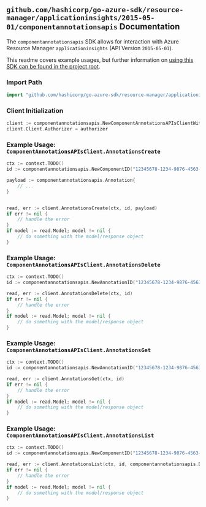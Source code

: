 
## `github.com/hashicorp/go-azure-sdk/resource-manager/applicationinsights/2015-05-01/componentannotationsapis` Documentation

The `componentannotationsapis` SDK allows for interaction with Azure Resource Manager `applicationinsights` (API Version `2015-05-01`).

This readme covers example usages, but further information on [using this SDK can be found in the project root](https://github.com/hashicorp/go-azure-sdk/tree/main/docs).

### Import Path

```go
import "github.com/hashicorp/go-azure-sdk/resource-manager/applicationinsights/2015-05-01/componentannotationsapis"
```


### Client Initialization

```go
client := componentannotationsapis.NewComponentAnnotationsAPIsClientWithBaseURI("https://management.azure.com")
client.Client.Authorizer = authorizer
```


### Example Usage: `ComponentAnnotationsAPIsClient.AnnotationsCreate`

```go
ctx := context.TODO()
id := componentannotationsapis.NewComponentID("12345678-1234-9876-4563-123456789012", "example-resource-group", "resourceName")

payload := componentannotationsapis.Annotation{
	// ...
}


read, err := client.AnnotationsCreate(ctx, id, payload)
if err != nil {
	// handle the error
}
if model := read.Model; model != nil {
	// do something with the model/response object
}
```


### Example Usage: `ComponentAnnotationsAPIsClient.AnnotationsDelete`

```go
ctx := context.TODO()
id := componentannotationsapis.NewAnnotationID("12345678-1234-9876-4563-123456789012", "example-resource-group", "resourceName", "annotationId")

read, err := client.AnnotationsDelete(ctx, id)
if err != nil {
	// handle the error
}
if model := read.Model; model != nil {
	// do something with the model/response object
}
```


### Example Usage: `ComponentAnnotationsAPIsClient.AnnotationsGet`

```go
ctx := context.TODO()
id := componentannotationsapis.NewAnnotationID("12345678-1234-9876-4563-123456789012", "example-resource-group", "resourceName", "annotationId")

read, err := client.AnnotationsGet(ctx, id)
if err != nil {
	// handle the error
}
if model := read.Model; model != nil {
	// do something with the model/response object
}
```


### Example Usage: `ComponentAnnotationsAPIsClient.AnnotationsList`

```go
ctx := context.TODO()
id := componentannotationsapis.NewComponentID("12345678-1234-9876-4563-123456789012", "example-resource-group", "resourceName")

read, err := client.AnnotationsList(ctx, id, componentannotationsapis.DefaultAnnotationsListOperationOptions())
if err != nil {
	// handle the error
}
if model := read.Model; model != nil {
	// do something with the model/response object
}
```
